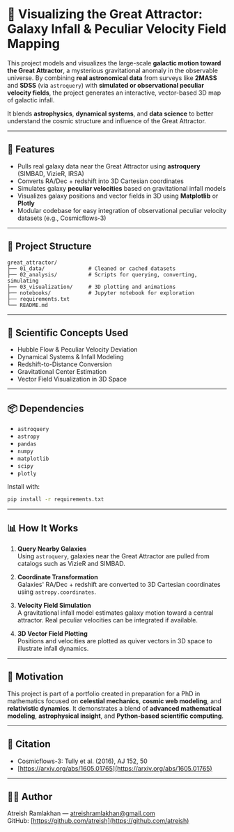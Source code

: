 # 🌌 Visualizing the Great Attractor: Galaxy Infall & Peculiar Velocity Field Mapping

This project models and visualizes the large-scale **galactic motion toward the Great Attractor**, a mysterious gravitational anomaly in the observable universe. By combining **real astronomical data** from surveys like **2MASS** and **SDSS** (via `astroquery`) with **simulated or observational peculiar velocity fields**, the project generates an interactive, vector-based 3D map of galactic infall.

It blends **astrophysics**, **dynamical systems**, and **data science** to better understand the cosmic structure and influence of the Great Attractor.

---

## 🚀 Features

- Pulls real galaxy data near the Great Attractor using **astroquery** (SIMBAD, VizieR, IRSA)
- Converts RA/Dec + redshift into 3D Cartesian coordinates
- Simulates galaxy **peculiar velocities** based on gravitational infall models
- Visualizes galaxy positions and vector fields in 3D using **Matplotlib** or **Plotly**
- Modular codebase for easy integration of observational peculiar velocity datasets (e.g., Cosmicflows-3)

---

## 📁 Project Structure

```
great_attractor/
├── 01_data/              # Cleaned or cached datasets
├── 02_analysis/          # Scripts for querying, converting, simulating
├── 03_visualization/     # 3D plotting and animations
├── notebooks/            # Jupyter notebook for exploration
├── requirements.txt
└── README.md
```

---

## 🔬 Scientific Concepts Used

- Hubble Flow & Peculiar Velocity Deviation  
- Dynamical Systems & Infall Modeling  
- Redshift-to-Distance Conversion  
- Gravitational Center Estimation  
- Vector Field Visualization in 3D Space  

---

## 📦 Dependencies

- `astroquery`
- `astropy`
- `pandas`
- `numpy`
- `matplotlib`
- `scipy`
- `plotly`

Install with:

```bash
pip install -r requirements.txt
```

---

## 📊 How It Works

1. **Query Nearby Galaxies**  
   Using `astroquery`, galaxies near the Great Attractor are pulled from catalogs such as VizieR and SIMBAD.

2. **Coordinate Transformation**  
   Galaxies' RA/Dec + redshift are converted to 3D Cartesian coordinates using `astropy.coordinates`.

3. **Velocity Field Simulation**  
   A gravitational infall model estimates galaxy motion toward a central attractor. Real peculiar velocities can be integrated if available.

4. **3D Vector Field Plotting**  
   Positions and velocities are plotted as quiver vectors in 3D space to illustrate infall dynamics.

---

## 🧠 Motivation

This project is part of a portfolio created in preparation for a PhD in mathematics focused on **celestial mechanics**, **cosmic web modeling**, and **relativistic dynamics**. It demonstrates a blend of **advanced mathematical modeling**, **astrophysical insight**, and **Python-based scientific computing**.

---

## 📜 Citation

- Cosmicflows-3: Tully et al. (2016), AJ 152, 50
- [https://arxiv.org/abs/1605.01765](https://arxiv.org/abs/1605.01765)

---

## 🧑‍💻 Author

Atreish Ramlakhan — [atreishramlakhan@gmail.com](mailto:atreishramlakhan@gmail.com)  
GitHub: [https://github.com/atreish](https://github.com/atreish)

